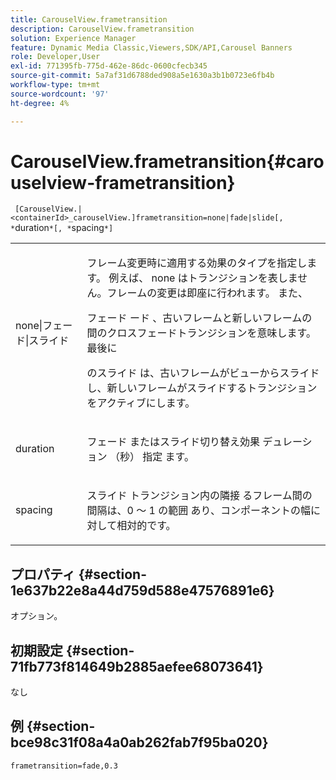 ```yaml
---
title: CarouselView.frametransition
description: CarouselView.frametransition
solution: Experience Manager
feature: Dynamic Media Classic,Viewers,SDK/API,Carousel Banners
role: Developer,User
exl-id: 771395fb-775d-462e-86dc-0600cfecb345
source-git-commit: 5a7af31d6788ded908a5e1630a3b1b0723e6fb4b
workflow-type: tm+mt
source-wordcount: '97'
ht-degree: 4%

---
```


# CarouselView.frametransition{#carouselview-frametransition}

` [CarouselView.|<containerId>_carouselView.]frametransition=none|fade|slide[, *`duration`*[, *`spacing`*]`

<table id="table_D5992FCFF26046079089652B211BB6C5"> 
 <tbody> 
  <tr> 
   <td colname="col1"> <p> <span class="codeph"> none|フェード|スライド </span> </p> </td> 
   <td colname="col2"> <p>フレーム変更時に適用する効果のタイプを指定します。 例えば、<span class="codeph"> none </span> はトランジションを表しません。フレームの変更は即座に行われます。 また、 </p> <p> フェード </span> ード <span class="codeph">、古いフレームと新しいフレームの間のクロスフェードトランジションを意味します。 最後に </p> <p> <span class="codeph"> のスライド </span> は、古いフレームがビューからスライドし、新しいフレームがスライドするトランジションをアクティブにします。 </p> </td> 
  </tr> 
  <tr> 
   <td colname="col1"> <p> <span class="codeph"> <span class="varname"> duration </span> </span> </p> </td> 
   <td colname="col2"> <p>フェード </span> またはスライド切り替え効果 <span class="codeph"> デュレーション （秒） <span class="codeph"> 指定 </span> ます。 </p> </td> 
  </tr> 
  <tr> 
   <td colname="col1"> <p> <span class="codeph"> <span class="varname"> spacing </span> </span> </p> </td> 
   <td colname="col2"> <p>スライド </span> トランジション内の隣接 <span class="codeph"> るフレーム間の間隔は、0 </span> ～ <span class="codeph"> 1 </span> の範囲 <span class="codeph"> あり、コンポーネントの幅に対して相対的です。 </p> </td> 
  </tr> 
 </tbody> 
</table>

## プロパティ {#section-1e637b22e8a44d759d588e47576891e6}

オプション。

## 初期設定 {#section-71fb773f814649b2885aefee68073641}

なし

## 例 {#section-bce98c31f08a4a0ab262fab7f95ba020}

`frametransition=fade,0.3`

